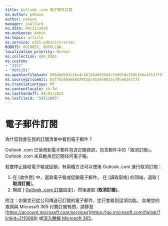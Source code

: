 ```yaml
---
title: Outlook .com 電子郵件訂閱
ms.author: pebaum
author: pebaum
manager: joallard
ms.date: 04/21/2020
ms.audience: Admin
ms.topic: article
ms.service: o365-administration
ROBOTS: NOINDEX, NOFOLLOW
localization_priority: Normal
ms.collection: Adm_O365
ms.custom:
- "3151"
- "9001191"
ms.openlocfilehash: 99846eb93c3bc4c46120a6650d4cfe0910a358b1b0c43147f5723d3e09b91fa4
ms.sourcegitcommit: b5f7da89a650d2915dc652449623c78be6247175
ms.translationtype: MT
ms.contentlocale: zh-TW
ms.lasthandoff: 08/05/2021
ms.locfileid: "54111895"
---
```

# <a name="email-subscriptions"></a>電子郵件訂閱

為什麼我會在我的訂閱清單中看到電子郵件？

Outlook .com 已偵測到電子郵件包含訂閱資訊，包含郵件中的「取消訂閱」。 Outlook .com 未自動為您訂閱任何電子報。

若要停止接收電子報或促銷，有兩種方法可以使用 Outlook .com 進行取消訂閱：
1. 在 [收件匣] 中，選取電子報或促銷電子郵件。 在 [讀取窗格] 的頂端，選取 [ **取消訂閱**]。
2. 開啟 [ [Outlook .com 訂閱](https://go.microsoft.com/fwlink/?linkid=2110887)設定]，然後選取 [**取消訂閱**]。

附注：如果您已從公司傳送已訂閱的電子郵件，您只會看到這項功能。
如果您的查詢與 Microsoft 365 付費訂閱有關，請移至 [https://account.microsoft.com/services](https://go.microsoft.com/fwlink/?linkid=2110888) 或[深入瞭解 Microsoft 365](https://products.office.com/compare-all-microsoft-office-products?tab=1&WT.mc_id=PROD_OL-Web_Support_O365NewValue_Upgrade)。
  